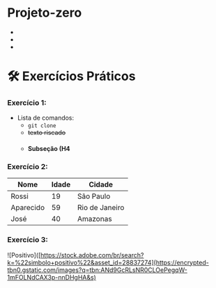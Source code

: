 # Projeto-zero
-
-
-
# 🛠 Exercícios Práticos

### Exercício 1:

- Lista de comandos:
  - `git clone`
  - ~~texto riscado~~
  - #### Subseção (H4


### Exercício 2:
| Nome      | Idade | Cidade      |
|-----------|------|-------------|
| Rossi      | 19   | São Paulo   |
| Aparecido     | 59   | Rio de Janeiro |
| José      | 40   | Amazonas|


### Exercício 3:

![Positivo]([https://stock.adobe.com/br/search?k=%22simbolo+positivo%22&asset_id=28837274](https://encrypted-tbn0.gstatic.com/images?q=tbn:ANd9GcRLsNR0CLOePegqW-1mFOLNdCAX3p-nnDHgHA&s)
